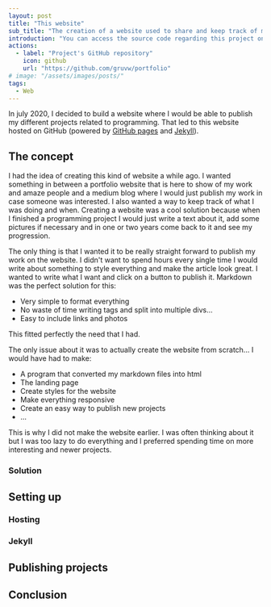```yaml
---
layout: post
title: "This website"
sub_title: "The creation of a website used to share and keep track of my coding projects."
introduction: "You can access the source code regarding this project on the following GitHub repository:"
actions:
  - label: "Project's GitHub repository"
    icon: github
    url: "https://github.com/gruvw/portfolio"
# image: "/assets/images/posts/"
tags:
  - Web
---
```


In july 2020, I decided to build a website where I would be able to publish my different projects related to programming. That led to this website hosted on GitHub (powered by [GitHub pages](https://pages.github.com/) and [Jekyll](https://jekyllrb.com/)).

## The concept

I had the idea of creating this kind of website a while ago.
I wanted something in between a portfolio website that is here to show of my work and amaze people and a medium blog where I would just publish my work in case someone was interested.
I also wanted a way to keep track of what I was doing and when.
Creating a website was a cool solution because when I finished a programming project I would just write a text about it, add some pictures if necessary and in one or two years come back to it and see my progression.

The only thing is that I wanted it to be really straight forward to publish my work on the website.
I didn't want to spend hours every single time I would write about something to style everything and make the article look great.
I wanted to write what I want and click on a button to publish it.
Markdown was the perfect solution for this:

* Very simple to format everything
* No waste of time writing tags and split into multiple divs...
* Easy to include links and photos

This fitted perfectly the need that I had.

The only issue about it was to actually create the website from scratch...
I would have had to make:

* A program that converted my markdown files into html
* The landing page
* Create styles for the website
* Make everything responsive
* Create an easy way to publish new projects
* ...

This is why I did not make the website earlier.
I was often thinking about it but I was too lazy to do everything and I preferred spending time on more interesting and newer projects.

### Solution

## Setting up

### Hosting

### Jekyll

## Publishing projects

## Conclusion
